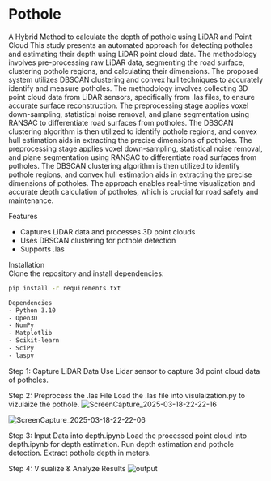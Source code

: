 # Pothole
A Hybrid Method to calculate the depth of pothole using LiDAR and Point Cloud
This study presents an automated approach for
detecting potholes and estimating their depth using LiDAR point
cloud data. The methodology involves pre-processing raw LiDAR
data, segmenting the road surface, clustering pothole regions, and
calculating their dimensions. The proposed system utilizes
DBSCAN clustering and convex hull techniques to accurately
identify and measure potholes. The methodology involves
collecting 3D point cloud data from LiDAR sensors, specifically
from .las files, to ensure accurate surface reconstruction. The preprocessing stage applies voxel down-sampling, statistical noise
removal, and plane segmentation using RANSAC to differentiate
road surfaces from potholes. The DBSCAN clustering algorithm is
then utilized to identify pothole regions, and convex hull estimation
aids in extracting the precise dimensions of potholes. The preprocessing stage applies voxel down-sampling, statistical noise
removal, and plane segmentation using RANSAC to differentiate
road surfaces from potholes. The DBSCAN clustering algorithm is
then utilized to identify pothole regions, and convex hull estimation
aids in extracting the precise dimensions of potholes. The approach
enables real-time visualization and accurate depth calculation of
potholes, which is crucial for road safety and maintenance.

Features
- Captures LiDAR data and processes 3D point clouds
- Uses DBSCAN clustering for pothole detection
- Supports .las

Installation  
Clone the repository and install dependencies:  

```bash
pip install -r requirements.txt

Dependencies  
- Python 3.10
- Open3D  
- NumPy  
- Matplotlib  
- Scikit-learn  
- SciPy  
- laspy
```
Step 1: Capture LiDAR Data
Use Lidar sensor to capture 3d point cloud data of potholes.

Step 2: Preprocess the .las File
Load the .las file into visulaization.py to vizulaize the pothole.
![ScreenCapture_2025-03-18-22-22-16](https://github.com/user-attachments/assets/773429a6-e1d3-450f-b4f2-863e1aba9205)

![ScreenCapture_2025-03-18-22-22-06](https://github.com/user-attachments/assets/0c1e67bf-df48-443d-8653-514b06326609)

Step 3: Input Data into depth.ipynb
Load the processed point cloud into depth.ipynb for depth estimation.
Run depth estimation and pothole detection.
Extract pothole depth in meters.

Step 4: Visualize & Analyze Results
![output](https://github.com/user-attachments/assets/9a769c5a-b9e6-4370-b07b-c2786fc2b67a)
